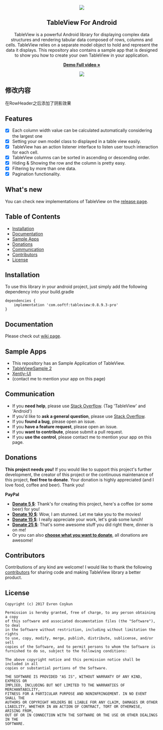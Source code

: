 <div align="center">
    <img src="https://raw.githubusercontent.com/evrencoskun/TableViewSample/master/art/Logo-5.png" >
    <h2>TableView For Android</h2>
    <p align="center">
        <p>TableView is a powerful Android library for displaying complex data structures and rendering tabular data composed of rows, columns and cells. 
           TableView relies on a separate model object to hold and represent the data it displays. This repository also contains a sample app that is
           designed to show you how to create your own TableView in your application.</p>        
        <a href="https://youtu.be/1DWFIqrqrPk">
            <b>Demo Full video »</b>
        </a>
    </p>

</div>

<p align="center">
    <a href="https://youtu.be/1DWFIqrqrPk">
      <img src="https://raw.githubusercontent.com/evrencoskun/TableViewSample/master/art/TableView-0_8_5_1_2.gif">
    </a>
</p>

## 修改内容
在RowHeader之后添加了阴影效果

## Features

  - [x] Each column width value can be calculated automatically considering the largest one
  - [x] Setting your own model class to displayed in a table view easily.
  - [x] TableView has an action listener interface to listen user touch interaction for each cell.
  - [x] TableView columns can be sorted in ascending or descending order.
  - [x] Hiding & Showing the row and the column is pretty easy. 
  - [x] Filtering by more than one data.
  - [x] Pagination functionality.
    
## What's new

You can check new implementations of TableView on the [release page](https://github.com/evrencoskun/TableView/releases). 
  
## Table of Contents
  - [Installation](#installation)
  - [Documentation](#documentation)
  - [Sample Apps](#sample-apps)
  - [Donations](#donations)
  - [Communication](#communication)
  - [Contributors](#contributors)
  - [License](#license)

## Installation

To use this library in your android project, just simply add the following dependency into your build.gradle

```
dependencies {
    implementation 'com.ooftf:tableview:0.8.9.3-pro' 
}
```

## Documentation 

Please check out [wiki page](https://github.com/evrencoskun/TableView/wiki).


## Sample Apps

- This repository has an Sample Application of TableView.
- [TableViewSample 2](https://github.com/evrencoskun/TableViewSample2)
- [Xently-UI](https://github.com/ajharry69/Xently-UI)
- (contact me to mention your app on this page)


## Communication

- If you **need help**, please use [Stack Overflow](https://stackoverflow.com/questions/tagged/tableview+android). (Tag 'TableView' and 'Android')
- If you'd like to **ask a general question**, please use [Stack Overflow](https://stackoverflow.com/questions/tagged/tableview+android).
- If you **found a bug**, please open an issue.
- If you **have a feature request**, please open an issue.
- If you **want to contribute**, please submit a pull request.
- If you **use the control**, please contact me to mention your app on this page.


## Donations

**This project needs you!** If you would like to support this project's further development, the creator of this project or the continuous maintenance of this project, **feel free to donate**. Your donation is highly appreciated (and I love food, coffee and beer). Thank you!

**PayPal**

- [**Donate 5 $**](https://www.paypal.me/evrencoshkun): Thank's for creating this project, here's a coffee (or some beer) for you!
- [**Donate 10 $**](https://www.paypal.me/evrencoshkun): Wow, I am stunned. Let me take you to the movies!
- [**Donate 15 $**](https://www.paypal.me/evrencoshkun): I really appreciate your work, let's grab some lunch!
- [**Donate 25 $**](https://www.paypal.me/evrencoshkun): That's some awesome stuff you did right there, dinner is on me!
- Or you can also [**choose what you want to donate**](https://www.paypal.me/evrencoshkun), all donations are awesome!


## Contributors

Contributions of any kind are welcome! I would like to thank the following [contributors](https://github.com/evrencoskun/TableView/blob/master/CONTRIBUTORS.md) for sharing code and 
making TableView library a better product. 

## License

    Copyright (c) 2017 Evren Coşkun
    
    Permission is hereby granted, free of charge, to any person obtaining a copy
    of this software and associated documentation files (the "Software"), to deal
    in the Software without restriction, including without limitation the rights
    to use, copy, modify, merge, publish, distribute, sublicense, and/or sell
    copies of the Software, and to permit persons to whom the Software is
    furnished to do so, subject to the following conditions:
    
    The above copyright notice and this permission notice shall be included in all
    copies or substantial portions of the Software.
    
    THE SOFTWARE IS PROVIDED "AS IS", WITHOUT WARRANTY OF ANY KIND, EXPRESS OR
    IMPLIED, INCLUDING BUT NOT LIMITED TO THE WARRANTIES OF MERCHANTABILITY,
    FITNESS FOR A PARTICULAR PURPOSE AND NONINFRINGEMENT. IN NO EVENT SHALL THE
    AUTHORS OR COPYRIGHT HOLDERS BE LIABLE FOR ANY CLAIM, DAMAGES OR OTHER
    LIABILITY, WHETHER IN AN ACTION OF CONTRACT, TORT OR OTHERWISE, ARISING FROM,
    OUT OF OR IN CONNECTION WITH THE SOFTWARE OR THE USE OR OTHER DEALINGS IN THE
    SOFTWARE.
